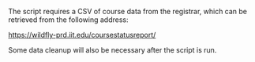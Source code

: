 The script requires a CSV of course data from the registrar, which can be retrieved from the following address:

https://wildfly-prd.iit.edu/coursestatusreport/

Some data cleanup will also be necessary after the script is run.
